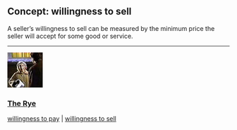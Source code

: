 ## Concept: willingness to sell

A seller’s willingness to sell can be measured by the minimum price the seller will accept for some good or service.

<hr>
<div class="clip-listing">
<img src="media/icons/marble_rye.jpg" alt="The Rye icon">

### [The Rye](../clip/70/)

[willingness to pay](/concept/willingness-to-pay/) | [willingness to sell](/concept/willingness-to-sell/)
</div>

